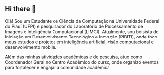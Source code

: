 ## Hi there 👋

Olá! Sou um Estudante de Ciência da Computação na Universidade Federal do Piauí (UFPI) e pesquisador do Laboratório de Processamento de Imagens e Inteligência Computacional (LIMCI). Atualmente, sou bolsista de Iniciação em Desenvolvimento Tecnológico e Inovação (PIBITI), onde foco meus estudos e projetos em inteligência artificial, visão computacional e desenvolvimento mobile.

Além das minhas atividades acadêmicas e de pesquisa, atuo como Coordenador Geral no Centro Acadêmico do curso, onde organizo eventos para fortalecer e engajar a comunidade acadêmica.

<!--
**CaioBurton/CaioBurton** is a ✨ _special_ ✨ repository because its `README.md` (this file) appears on your GitHub profile.

Here are some ideas to get you started:

- 🔭 I’m currently working on ...
- 🌱 I’m currently learning ...
- 👯 I’m looking to collaborate on ...
- 🤔 I’m looking for help with ...
- 💬 Ask me about ...
- 📫 How to reach me: ...
- 😄 Pronouns: ...
- ⚡ Fun fact: ...
-->
